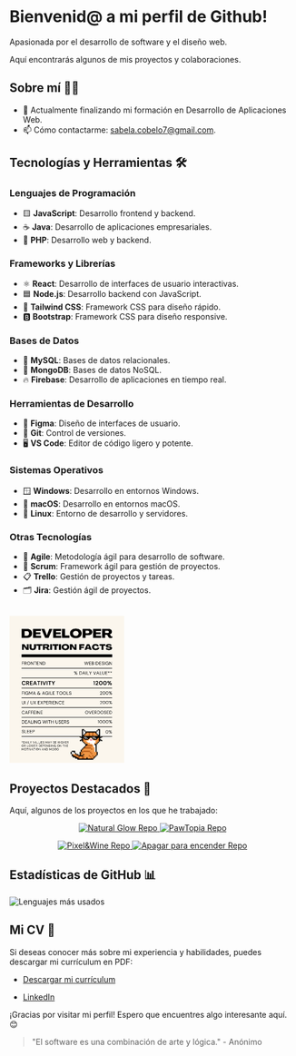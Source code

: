 # Bienvenid@ a mi perfil de Github!
Apasionada por el desarrollo de software y el diseño web. 

Aquí encontrarás algunos de mis proyectos y colaboraciones.

## Sobre mí 🧑‍💻

- 🔭 Actualmente finalizando mi formación en Desarrollo de Aplicaciones Web.
- 📫 Cómo contactarme: [sabela.cobelo7@gmail.com](mailto:sabela.cobelo7@gmail.com).

## Tecnologías y Herramientas 🛠️

### **Lenguajes de Programación**
- 🟨 **JavaScript**: Desarrollo frontend y backend.
- ☕ **Java**: Desarrollo de aplicaciones empresariales.
- 🐘 **PHP**: Desarrollo web y backend.

### **Frameworks y Librerías**
- ⚛️ **React**: Desarrollo de interfaces de usuario interactivas.
- 🟦 **Node.js**: Desarrollo backend con JavaScript.
- 🎨 **Tailwind CSS**: Framework CSS para diseño rápido.
- 🅱️ **Bootstrap**: Framework CSS para diseño responsive.

### **Bases de Datos**
- 🐬 **MySQL**: Bases de datos relacionales.
- 🍃 **MongoDB**: Bases de datos NoSQL.
- 🔥 **Firebase**: Desarrollo de aplicaciones en tiempo real.

### **Herramientas de Desarrollo**
- 🎨 **Figma**: Diseño de interfaces de usuario.
- 🐙 **Git**: Control de versiones.
- 🖥️ **VS Code**: Editor de código ligero y potente.

### **Sistemas Operativos**
- 🪟 **Windows**: Desarrollo en entornos Windows.
- 🍏 **macOS**: Desarrollo en entornos macOS.
- 🐧 **Linux**: Entorno de desarrollo y servidores.

### **Otras Tecnologías**
- 🚀 **Agile**: Metodología ágil para desarrollo de software.
- 🔄 **Scrum**: Framework ágil para gestión de proyectos.
- 📋 **Trello**: Gestión de proyectos y tareas.
- 🗂️ **Jira**: Gestión ágil de proyectos.

<br>
<img src="dev-nutrition.svg" alt="developer nutrition facts" width="40%" />

## Proyectos Destacados 🚀

Aquí, algunos de los proyectos en los que he trabajado:

<p align="center">
  <a href="https://github.com/SabelaCobelo/Natural_Glow">
    <img src="https://github-readme-stats.vercel.app/api/pin/?username=SabelaCobelo&repo=Natural_Glow&border_color=37ad43&bg_color=0D1117&title_color=fff&text_color=8B949E&icon_color=fff" alt="Natural Glow Repo"/> 
  </a>
  <a href="https://github.com/SabelaCobelo/PawTopia">
    <img src="https://github-readme-stats.vercel.app/api/pin/?username=SabelaCobelo&repo=PawTopia&border_color=ba34eb&bg_color=0D1117&title_color=fff&text_color=8B949E&icon_color=fff" alt="PawTopia Repo"/> 
  </a>
</p>
<p align="center">
  <a href="https://github.com/SabelaCobelo/Podcast">
    <img src="https://github-readme-stats.vercel.app/api/pin/?username=SabelaCobelo&repo=Podcast&border_color=ff756e&bg_color=0D1117&title_color=fff&text_color=8B949E&icon_color=fff" alt="Pixel&Wine Repo"/> 
  </a>
  <a href="https://github.com/SabelaCobelo/ApagarParaEncender">
    <img src="https://github-readme-stats.vercel.app/api/pin/?username=SabelaCobelo&repo=ApagarParaEncender&border_color=6ee2ff&bg_color=0D1117&title_color=fff&text_color=8B949E&icon_color=fff" alt="Apagar para encender Repo"/> 
  </a>
</p>

## Estadísticas de GitHub 📊

![Lenguajes más usados](https://github-readme-stats.vercel.app/api/top-langs/?username=SabelaCobelo&layout=compact&theme=dark&hide_border=true&bg_color=000000&title_color=ffffff&text_color=ffffff&icon_color=ffffff)

## Mi CV 📄

Si deseas conocer más sobre mi experiencia y habilidades, puedes descargar mi currículum en PDF:

- [Descargar mi currículum](CV.pdf)

- [LinkedIn](https://www.linkedin.com/in/sabelacl/)

¡Gracias por visitar mi perfil! Espero que encuentres algo interesante aquí. 😊

> "El software es una combinación de arte y lógica." - Anónimo
